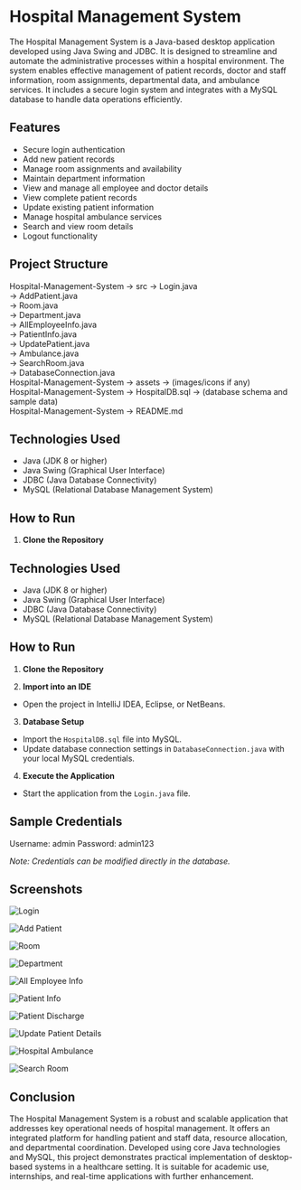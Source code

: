 # Hospital Management System

The Hospital Management System is a Java-based desktop application developed using Java Swing and JDBC. It is designed to streamline and automate the administrative processes within a hospital environment. The system enables effective management of patient records, doctor and staff information, room assignments, departmental data, and ambulance services. It includes a secure login system and integrates with a MySQL database to handle data operations efficiently.

## Features

- Secure login authentication
- Add new patient records
- Manage room assignments and availability
- Maintain department information
- View and manage all employee and doctor details
- View complete patient records
- Update existing patient information
- Manage hospital ambulance services
- Search and view room details
- Logout functionality

## Project Structure

Hospital-Management-System -> src -> Login.java  
-> AddPatient.java  
-> Room.java  
-> Department.java  
-> AllEmployeeInfo.java  
-> PatientInfo.java  
-> UpdatePatient.java  
-> Ambulance.java  
-> SearchRoom.java  
-> DatabaseConnection.java  
Hospital-Management-System -> assets -> (images/icons if any)  
Hospital-Management-System -> HospitalDB.sql -> (database schema and sample data)  
Hospital-Management-System -> README.md


## Technologies Used

- Java (JDK 8 or higher)
- Java Swing (Graphical User Interface)
- JDBC (Java Database Connectivity)
- MySQL (Relational Database Management System)

## How to Run

1. **Clone the Repository**


## Technologies Used

- Java (JDK 8 or higher)
- Java Swing (Graphical User Interface)
- JDBC (Java Database Connectivity)
- MySQL (Relational Database Management System)

## How to Run

1. **Clone the Repository**

2. **Import into an IDE**
- Open the project in IntelliJ IDEA, Eclipse, or NetBeans.

3. **Database Setup**
- Import the `HospitalDB.sql` file into MySQL.
- Update database connection settings in `DatabaseConnection.java` with your local MySQL credentials.

4. **Execute the Application**
- Start the application from the `Login.java` file.

## Sample Credentials

Username: admin
Password: admin123


*Note: Credentials can be modified directly in the database.*

## Screenshots

![Login](https://github.com/user-attachments/assets/c905f14f-7efa-4112-b39d-27136a02a95d)

![Add Patient](https://github.com/user-attachments/assets/dcd73693-5bf3-421d-b58f-b8cc827ab98e)

![Room](https://github.com/user-attachments/assets/0efb62ac-e6db-48ea-8bb1-b525f6a2073a)

![Department](https://github.com/user-attachments/assets/28e13459-7b04-42f2-a0e9-bfc8f352414f)

![All Employee Info](https://github.com/user-attachments/assets/f2b723a6-9c5d-4c00-97f9-515b299b1188)

![Patient Info](https://github.com/user-attachments/assets/2a6742eb-e35d-485f-abcf-786ee50fe707)

![Patient Discharge](https://github.com/user-attachments/assets/e7e294af-151b-472c-bbc3-b04c4a881b4f)

![Update Patient Details](https://github.com/user-attachments/assets/af2233cf-e60b-430d-a070-22bde32a9b95)

![Hospital Ambulance](https://github.com/user-attachments/assets/45aacb8b-2ebb-46c3-909c-2b77782d39a1)

![Search Room](https://github.com/user-attachments/assets/00b35407-ad9b-49ba-bfe8-b200a274e0b9)


## Conclusion

The Hospital Management System is a robust and scalable application that addresses key operational needs of hospital management. It offers an integrated platform for handling patient and staff data, resource allocation, and departmental coordination. Developed using core Java technologies and MySQL, this project demonstrates practical implementation of desktop-based systems in a healthcare setting. It is suitable for academic use, internships, and real-time applications with further enhancement.


